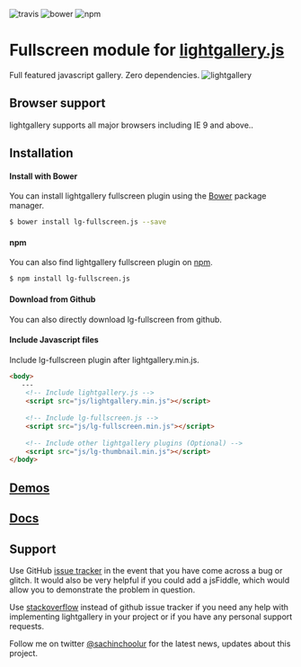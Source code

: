 ![travis](https://travis-ci.org/sachinchoolur/lg-fullscreen.js.svg?branch=master)
![bower](https://img.shields.io/bower/v/lg-fullscreen.js.svg)
![npm](https://img.shields.io/npm/v/lg-fullscreen.js.svg)

# Fullscreen module for [lightgallery.js](http://sachinchoolur.github.io/lightgallery.js/)
Full featured javascript gallery. Zero dependencies.
![lightgallery](https://raw.githubusercontent.com/sachinchoolur/lightGallery/master/lib/lg.png)

 
Browser support
---
lightgallery supports all major browsers including IE 9 and above..


Installation
---
#### Install with Bower

You can install lightgallery fullscreen plugin using the [Bower](http://bower.io) package manager.

```sh
$ bower install lg-fullscreen.js --save
```

#### npm

You can also find lightgallery fullscreen plugin on [npm](http://npmjs.org).

```sh
$ npm install lg-fullscreen.js
```
#### Download from Github

You can also directly download lg-fullscreen from github.

#### Include Javascript files
Include lg-fullscreen plugin after lightgallery.min.js.
``` html
<body>
   ---
    <!-- Include lightgallery.js -->
    <script src="js/lightgallery.min.js"></script>
    
    <!-- Include lg-fullscreen.js -->
    <script src="js/lg-fullscreen.min.js"></script>
    
    <!-- Include other lightgallery plugins (Optional) -->
    <script src="js/lg-thumbnail.min.js"></script>
</body>  
```

[Demos](http://sachinchoolur.github.io/lightgallery.js/demos/videos.html)
----
  
[Docs](http://sachinchoolur.github.io/lightgallery.js/docs/api.html#lg-fullscreen)
-----

Support
----
Use GitHub [issue tracker](https://github.com/sachinchoolur/lg-fullscreen.js/issues/new) in the event that you have come across a bug or glitch. It would also be very helpful if you could add a jsFiddle, which would allow you to demonstrate the problem in question.

Use [stackoverflow](https://stackoverflow.com/search?q=lightgallery) instead of github issue tracker if you need any help with implementing lightgallery in your project or if you have any personal support requests. 

Follow me on twitter [@sachinchoolur](https://twitter.com/sachinchoolur) for the latest news, updates about this project.

